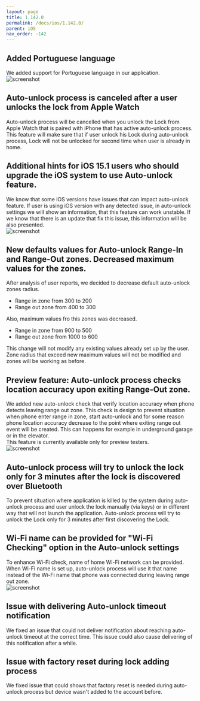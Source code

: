 ```yaml
---
layout: page
title: 1.142.0
permalink: /docs/ios/1.142.0/
parent: iOS
nav_order: -142
---
```


## Added Portuguese language
We added support for Portuguese language in our application.\
![screenshot](/tedee-release-notes/docs/ios/assets/1.142.0-portuguese.png)

## Auto-unlock process is canceled after a user unlocks the lock from Apple Watch
Auto-unlock process will be cancelled when you unlock the Lock from Apple Watch that is paired with iPhone that has active auto-unlock process. This feature will make sure that if user unlock his Lock during auto-unlock process, Lock will not be unlocked for second time when user is already in home. 

## Additional hints for iOS 15.1 users who should upgrade the iOS system to use Auto-unlock feature.
We know that some iOS versions have issues that can impact auto-unlock feature. If user is using iOS version with any detected issue, in auto-unlock settings we will show an information, that this feature can work unstable. If we know that there is an update that fix this issue, this information will be also presented.\
![screenshot](/tedee-release-notes/docs/ios/assets/1.142.0-troublesome-version.png)

## New defaults values for Auto-unlock Range-In and Range-Out zones. Decreased maximum values for the zones.
After analysis of user reports, we decided to decrease default auto-unlock zones radius.
- Range in zone from 300 to 200
- Range out zone from 400 to 300

Also, maximum values fro this zones was decreased.
- Range in zone from 900 to 500
- Range out zone from 1000 to 600

This change will not modify any existing values already set up by the user. Zone radius that exceed new maximum values will not be modified and zones will be working as before.

## Preview feature: Auto-unlock process checks location accuracy upon exiting Range-Out zone.
We added new auto-unlock check that verify location accuracy when phone detects leaving range out zone. This check is design to prevent situation when phone enter range in zone, start auto-unlock and for some reason phone location accuracy decrease to the point where exiting range out event will be created. This can happens for example in underground garage or in the elevator.\
This feature is currently available only for preview testers.\
![screenshot](/tedee-release-notes/docs/ios/assets/1.142.0-accuracy-check.png)

## Auto-unlock process will try to unlock the lock only for 3 minutes after the lock is discovered over Bluetooth
To prevent situation where application is killed by the system during auto-unlock process and user unlock the lock manually (via keys) or in different way that will not launch the application. Auto-unlock process will try to unlock the Lock only for 3 minutes after first discovering the Lock.

## Wi-Fi name can be provided for "Wi-Fi Checking" option in the Auto-unlock settings
To enhance Wi-Fi check, name of home Wi-Fi network can be provided. When Wi-Fi name is set up, auto-unlock process will use it that name instead of the Wi-Fi name that phone was connected during leaving range out zone.\
![screenshot](/tedee-release-notes/docs/ios/assets/1.142.0-wifi-name.png)

## Issue with delivering Auto-unlock timeout notification
We fixed an issue that could not deliver notification about reaching auto-unlock timeout at the correct time. This issue could also cause delivering of this notification after a while.

## Issue with factory reset during lock adding process
We fixed issue that could shows that factory reset is needed during auto-unlock process but device wasn't added to the account before.
